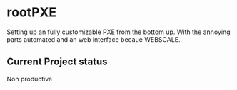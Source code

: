 # rootPXE
Setting up an fully customizable PXE from the bottom up. With the annoying parts automated and an web interface becaue WEBSCALE.

## Current Project status
Non productive
